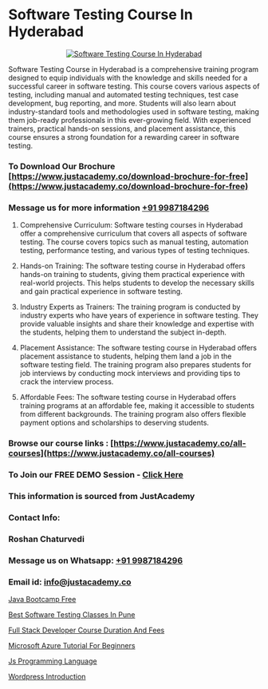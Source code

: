 # Software Testing Course In Hyderabad

<p align="center">
  <a href="https://justacademy.co/program-detail/software-testing">
    <img src="https://justacademy.co/storage2/program_images/1704700438.webp" alt="Software Testing Course In Hyderabad">
  </a>
</p>


Software Testing Course in Hyderabad is a comprehensive training program designed to equip individuals with the knowledge and skills needed for a successful career in software testing. This course covers various aspects of testing, including manual and automated testing techniques, test case development, bug reporting, and more. Students will also learn about industry-standard tools and methodologies used in software testing, making them job-ready professionals in this ever-growing field. With experienced trainers, practical hands-on sessions, and placement assistance, this course ensures a strong foundation for a rewarding career in software testing.
### To Download Our Brochure [https://www.justacademy.co/download-brochure-for-free](https://www.justacademy.co/download-brochure-for-free)
### Message us for more information [+91 9987184296](https://api.whatsapp.com/send?phone=919987184296)
1) Comprehensive Curriculum: Software testing courses in Hyderabad offer a comprehensive curriculum that covers all aspects of software testing. The course covers topics such as manual testing, automation testing, performance testing, and various types of testing techniques.

2) Hands-on Training: The software testing course in Hyderabad offers hands-on training to students, giving them practical experience with real-world projects. This helps students to develop the necessary skills and gain practical experience in software testing.

3) Industry Experts as Trainers: The training program is conducted by industry experts who have years of experience in software testing. They provide valuable insights and share their knowledge and expertise with the students, helping them to understand the subject in-depth.

4) Placement Assistance: The software testing course in Hyderabad offers placement assistance to students, helping them land a job in the software testing field. The training program also prepares students for job interviews by conducting mock interviews and providing tips to crack the interview process.

5) Affordable Fees: The software testing course in Hyderabad offers training programs at an affordable fee, making it accessible to students from different backgrounds. The training program also offers flexible payment options and scholarships to deserving students.

### Browse our course links : [https://www.justacademy.co/all-courses](https://www.justacademy.co/all-courses) 
### To Join our FREE DEMO Session - [Click Here](https://www.justacademy.co/register-for-course-demo)


### This information is sourced from JustAcademy
### Contact Info:
### Roshan Chaturvedi
### Message us on Whatsapp: [+91 9987184296](https://api.whatsapp.com/send?phone=919987184296)
### Email id: [info@justacademy.co](mailto:info@justacademy.co)
                
[Java Bootcamp Free](https://www.linkedin.com/pulse/java-bootcamp-free-justacademy-beangaluru-gbidc/)

[Best Software Testing Classes In Pune](https://www.linkedin.com/pulse/best-software-testing-classes-pune-justacademy-coimbatore-lmxye?trackingId=mAIJVW9wMgXQqcKgnP0sew%3D%3D&lipi=urn%3Ali%3Apage%3Ad_flagship3_company_admin%3B7mNmKz24Tx%2BfRDkV0HwLig%3D%3D)

[Full Stack Developer Course Duration And Fees](https://medium.com/@prempja40/full-stack-developer-course-duration-and-fees-0dea52f64dbb)

[Microsoft Azure Tutorial For Beginners](https://medium.com/@kumarishimmi99/microsoft-azure-tutorial-for-beginners-f08306683862)

[Js Programming Language](https://justacademyin.github.io/Articles/Js-Programming-Language)

[Wordpress Introduction](https://justacademyin.github.io/Articles/Wordpress-Introduction)

